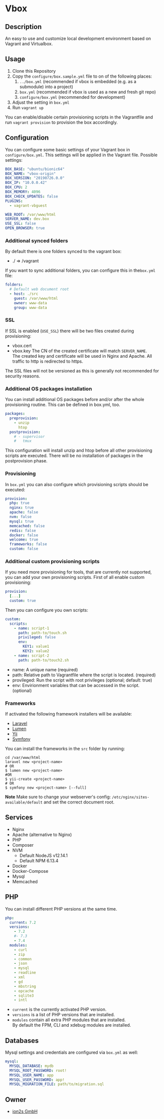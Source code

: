 # Vbox

## Description
An easy to use and customize local development environment based on Vagrant and
Virtualbox.

## Usage
1. Clone this Repository
1. Copy the `configure/box.sample.yml` file to on of the following places:
    1. `../box.yml` (recommended if vbox is embedded (e.g. as a submodule) into a project)
    1. `box.yml` (recommended if vbox is used as a new and fresh git repo)
    1. `configure/box.yml` (recommended for development)
1. Adjust the setting in `box.yml`
1. Run `vagrant up`

You can enable/disable certain provisioning scripts in the Vagrantfile and run `vagrant provision`
to provision the box accordingly.

## Configuration
You can configure some basic settings of your Vagrant box in `configure/box.yml`.
This settings will be applied in the Vagrant file.
Possible settings:
```yaml
BOX_BASE: "ubuntu/bionic64"
BOX_NAME: "vbox-origin"
BOX_VERSION: "20190726.0.0"
BOX_IP: "10.0.0.42"
BOX_CPU: 2
BOX_MEMORY: 4096
BOX_CHECK_UPDATES: false
PLUGINS:
  - vagrant-vbguest

WEB_ROOT: /var/www/html
SERVER_NAME: dev.box
USE_SSL: false
OPEN_BROWSER: true
```

### Additional synced folders
By default there is one folders synced to the vagrant box:
* ./ => /vagrant

If you want to sync additional folders, you can configure this in the`box.yml` file:
```yaml
folders:
  # Default web document root
  - host: ./src
    guest: /var/www/html
    owner: www-data
    group: www-data
```

### SSL
If SSL is enabled (`USE_SSL`) there will be two files created during provisioning:
* vbox.cert
* vbox.key
The CN of the created certificate will match `SERVER_NAME`.  
The created key and certificate will be used in Nginx and Apache. All traffic to http
is redirected to https.

The SSL files will not be versioned as this is generally not recommended for security
reasons.

### Additional OS packages installation
You can install additional OS packages before and/or after the whole provisioning
routine. This can be defined in box.yml, too.
```yaml
packages:
  preprovision:
    - unzip
      htop
  postprovision:
    # - supervisor
    #   tmux
```
This configuration will install unzip and htop before all other provisioning
scripts are executed. There will be no installation of packages in the postprovision
phase.

### Provisioning
In `box.yml` you can also configure which provisioning scripts should be executed:
```yaml
provision:
  php: true
  nginx: true
  apache: false
  nvm: false
  mysql: true
  memcached: false
  redis: false
  docker: false
  welcome: true
  frameworks: false
  custom: false
```

### Additional custom provisioning scripts
If you need more provisioning for tools, that are currently not supported,
you can add your own provisioning scripts.
First of all enable custom provisioning:

```yaml
provision:
  [...]
  custom: true
```

Then you can configure you own scripts:
```yaml
custom:
  scripts:
    - name: script-1
      path: path-to/touch.sh
      privileged: false
      env:
        KEY1: value1
        KEY2: value2
    - name: script-2
      path: path-to/touch2.sh
```

- name: A unique name (required)
- path: Relative path to Vagrantfile where the script is located. (required)
- provileged: Run the script with root privileges (optional; default: true)
- env: Envirionment variables that can be accessed in the script. (optional)

### Frameworks
If activated the following framework installers will be available:
* [Laravel](https://laravel.com/)
* [Lumen](https://lumen.laravel.com/)
* [Yii](https://www.yiiframework.com/)
* [Symfony](https://symfony.com/)

You can install the frameworks in the `src` folder by running:
```shell script
cd /var/www/html
laravel new <project-name>
# OR
$ lumen new <project-name>
#OR
$ yii-create <project-name>
# OR
$ symfony new <project-name> [--full]
```
**Note**
Make sure to change your webserver's config: `/etc/nginx/sites-available/default`
and set the correct document root.

## Services
* Nginx
* Apache (alternative to Nginx)
* PHP
* Composer
* NVM
  * Default NodeJS v12.14.1
  * Default NPM 6.13.4
* Docker
* Docker-Compose
* Mysql
* Memcached

## PHP
You can install different PHP versions at the same time.
```yaml
php:
  current: 7.2
  versions:
    - 7.2
    #- 7.3
    - 7.4
  modules:
    - curl
    - zip
    - common
    - json
    - mysql
    - readline
    - xml
    - gd
    - mbstring
    - opcache
    - sqlite3
    - intl
```
* `current` is the currently activated PHP version.
* `versions` is a list of PHP versions that are installed.
* `modules` contain all extra PHP modules that are installed.  
By default the FPM, CLI and xdebug modules are installed.

## Databases
Mysql settings and credentials are configured via `box.yml` as well:
```yaml
mysql:
  MYSQL_DATABASE: mydb
  MYSQL_ROOT_PASSWORD: root!
  MYSQL_USER_NAME: app
  MYSQL_USER_PASSWORD: app!
  MYSQL_MIGRATION_FILE: path/to/migration.sql
```

## Owner
* [ion2s GmbH](http://www.ion2s.com)
